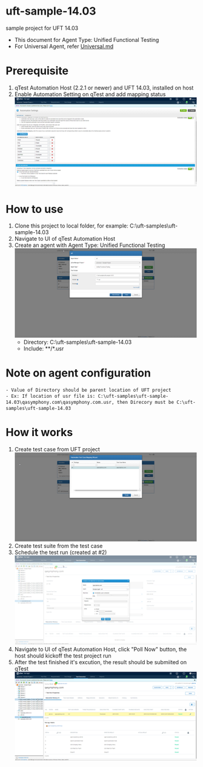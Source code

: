 # uft-sample-14.03
sample project for UFT 14.03
- This document for Agent Type: Unified Functional Testing
- For Universal Agent, refer [Universal.md](./Universal.md)
# Prerequisite
1. qTest Automation Host (2.2.1 or newer) and UFT 14.03, installed on host
2. Enable Automation Setting on qTest and add mapping status ![enable_automation_map_status.png](/images/enable_automation_map_status.png)
# How to use
1. Clone this project to local folder, for example: C:\uft-samples\uft-sample-14.03
2. Navigate to UI of qTest Automation Host
3. Create an agent with Agent Type: Unified Functional Testing ![uft-agent.png](/images/uft-agent.png)
    - Directory: C:\uft-samples\uft-sample-14.03
    - Include: **/*.usr
# Note on agent configuration
    - Value of Directory should be parent location of UFT project
    - Ex: If location of usr file is: C:\uft-samples\uft-sample-14.03\qasymphony.com\qasymphony.com.usr, then Direcory must be C:\uft-samples\uft-sample-14.03
        
# How it works
1. Create test case from UFT project ![scan_create_test_case.png](/images/scan_create_test_case.png)
2. Create test suite from the test case
3. Schedule the test run (created at #2) ![schedule_test-run.png](/images/schedule_test-run.png)
4. Navigate to UI of qTest Automation Host, click "Poll Now" button, the host should kickoff the test project run
5. After the test finished it's excution, the result should be submiited on qTest ![result-on-qTest.png](/images/result-on-qTest.png)

